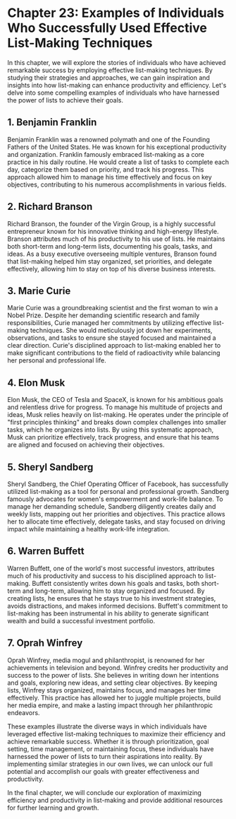 Chapter 23: Examples of Individuals Who Successfully Used Effective List-Making Techniques
==========================================================================================

In this chapter, we will explore the stories of individuals who have achieved remarkable success by employing effective list-making techniques. By studying their strategies and approaches, we can gain inspiration and insights into how list-making can enhance productivity and efficiency. Let's delve into some compelling examples of individuals who have harnessed the power of lists to achieve their goals.

**1. Benjamin Franklin**
------------------------

Benjamin Franklin was a renowned polymath and one of the Founding Fathers of the United States. He was known for his exceptional productivity and organization. Franklin famously embraced list-making as a core practice in his daily routine. He would create a list of tasks to complete each day, categorize them based on priority, and track his progress. This approach allowed him to manage his time effectively and focus on key objectives, contributing to his numerous accomplishments in various fields.

**2. Richard Branson**
----------------------

Richard Branson, the founder of the Virgin Group, is a highly successful entrepreneur known for his innovative thinking and high-energy lifestyle. Branson attributes much of his productivity to his use of lists. He maintains both short-term and long-term lists, documenting his goals, tasks, and ideas. As a busy executive overseeing multiple ventures, Branson found that list-making helped him stay organized, set priorities, and delegate effectively, allowing him to stay on top of his diverse business interests.

**3. Marie Curie**
------------------

Marie Curie was a groundbreaking scientist and the first woman to win a Nobel Prize. Despite her demanding scientific research and family responsibilities, Curie managed her commitments by utilizing effective list-making techniques. She would meticulously jot down her experiments, observations, and tasks to ensure she stayed focused and maintained a clear direction. Curie's disciplined approach to list-making enabled her to make significant contributions to the field of radioactivity while balancing her personal and professional life.

**4. Elon Musk**
----------------

Elon Musk, the CEO of Tesla and SpaceX, is known for his ambitious goals and relentless drive for progress. To manage his multitude of projects and ideas, Musk relies heavily on list-making. He operates under the principle of "first principles thinking" and breaks down complex challenges into smaller tasks, which he organizes into lists. By using this systematic approach, Musk can prioritize effectively, track progress, and ensure that his teams are aligned and focused on achieving their objectives.

**5. Sheryl Sandberg**
----------------------

Sheryl Sandberg, the Chief Operating Officer of Facebook, has successfully utilized list-making as a tool for personal and professional growth. Sandberg famously advocates for women's empowerment and work-life balance. To manage her demanding schedule, Sandberg diligently creates daily and weekly lists, mapping out her priorities and objectives. This practice allows her to allocate time effectively, delegate tasks, and stay focused on driving impact while maintaining a healthy work-life integration.

**6. Warren Buffett**
---------------------

Warren Buffett, one of the world's most successful investors, attributes much of his productivity and success to his disciplined approach to list-making. Buffett consistently writes down his goals and tasks, both short-term and long-term, allowing him to stay organized and focused. By creating lists, he ensures that he stays true to his investment strategies, avoids distractions, and makes informed decisions. Buffett's commitment to list-making has been instrumental in his ability to generate significant wealth and build a successful investment portfolio.

**7. Oprah Winfrey**
--------------------

Oprah Winfrey, media mogul and philanthropist, is renowned for her achievements in television and beyond. Winfrey credits her productivity and success to the power of lists. She believes in writing down her intentions and goals, exploring new ideas, and setting clear objectives. By keeping lists, Winfrey stays organized, maintains focus, and manages her time effectively. This practice has allowed her to juggle multiple projects, build her media empire, and make a lasting impact through her philanthropic endeavors.

These examples illustrate the diverse ways in which individuals have leveraged effective list-making techniques to maximize their efficiency and achieve remarkable success. Whether it is through prioritization, goal setting, time management, or maintaining focus, these individuals have harnessed the power of lists to turn their aspirations into reality. By implementing similar strategies in our own lives, we can unlock our full potential and accomplish our goals with greater effectiveness and productivity.

In the final chapter, we will conclude our exploration of maximizing efficiency and productivity in list-making and provide additional resources for further learning and growth.
